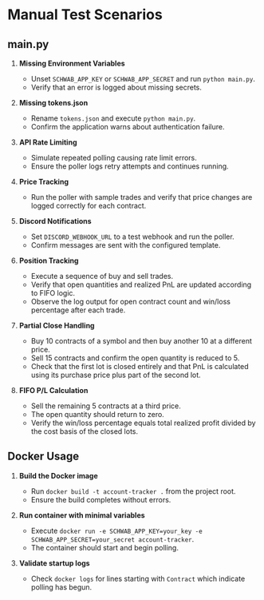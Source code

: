 # Manual Test Scenarios

## main.py

1. **Missing Environment Variables**
   - Unset `SCHWAB_APP_KEY` or `SCHWAB_APP_SECRET` and run `python main.py`.
   - Verify that an error is logged about missing secrets.

2. **Missing tokens.json**
   - Rename `tokens.json` and execute `python main.py`.
   - Confirm the application warns about authentication failure.

3. **API Rate Limiting**
   - Simulate repeated polling causing rate limit errors.
   - Ensure the poller logs retry attempts and continues running.

4. **Price Tracking**
   - Run the poller with sample trades and verify that price changes are logged
     correctly for each contract.
5. **Discord Notifications**
   - Set `DISCORD_WEBHOOK_URL` to a test webhook and run the poller.
   - Confirm messages are sent with the configured template.
6. **Position Tracking**
   - Execute a sequence of buy and sell trades.
   - Verify that open quantities and realized PnL are updated according to FIFO logic.
   - Observe the log output for open contract count and win/loss percentage after each trade.
7. **Partial Close Handling**
   - Buy 10 contracts of a symbol and then buy another 10 at a different price.
   - Sell 15 contracts and confirm the open quantity is reduced to 5.
   - Check that the first lot is closed entirely and that PnL is calculated using its purchase price plus part of the second lot.
8. **FIFO P/L Calculation**
   - Sell the remaining 5 contracts at a third price.
   - The open quantity should return to zero.
   - Verify the win/loss percentage equals total realized profit divided by the cost basis of the closed lots.

## Docker Usage

1. **Build the Docker image**
   - Run `docker build -t account-tracker .` from the project root.
   - Ensure the build completes without errors.

2. **Run container with minimal variables**
   - Execute `docker run -e SCHWAB_APP_KEY=your_key -e SCHWAB_APP_SECRET=your_secret account-tracker`.
   - The container should start and begin polling.

3. **Validate startup logs**
   - Check `docker logs` for lines starting with `Contract` which indicate polling has begun.
